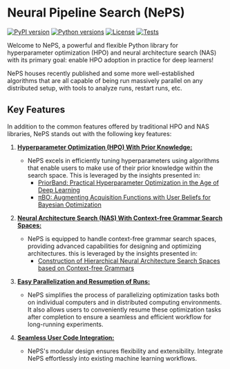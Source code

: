 # Neural Pipeline Search (NePS)

[![PyPI version](https://img.shields.io/pypi/v/neural-pipeline-search?color=informational)](https://pypi.org/project/neural-pipeline-search/)
[![Python versions](https://img.shields.io/pypi/pyversions/neural-pipeline-search)](https://pypi.org/project/neural-pipeline-search/)
[![License](https://img.shields.io/pypi/l/neural-pipeline-search?color=informational)](LICENSE)
[![Tests](https://github.com/automl/neps/actions/workflows/tests.yaml/badge.svg)](https://github.com/automl/neps/actions)

Welcome to NePS, a powerful and flexible Python library for hyperparameter optimization (HPO) and neural architecture search (NAS) with its primary goal: enable HPO adoption in practice for deep learners!

NePS houses recently published and some more well-established algorithms that are all capable of being run massively parallel on any distributed setup, with tools to analyze runs, restart runs, etc.

## Key Features

In addition to the common features offered by traditional HPO and NAS libraries, NePS stands out with the following key features:

1. [**Hyperparameter Optimization (HPO) With Prior Knowledge:**](https://github.com/automl/neps/tree/master/neps_examples/template/priorband_template.py)

   - NePS excels in efficiently tuning hyperparameters using algorithms that enable users to make use of their prior knowledge within the search space. This is leveraged by the insights presented in:
     - [PriorBand: Practical Hyperparameter Optimization in the Age of Deep Learning](https://arxiv.org/abs/2306.12370)
     - [πBO: Augmenting Acquisition Functions with User Beliefs for Bayesian Optimization](https://arxiv.org/abs/2204.11051)

1. [**Neural Architecture Search (NAS) With Context-free Grammar Search Spaces:**](https://github.com/automl/neps/tree/master/neps_examples/basic_usage/architecture.py)

   - NePS is equipped to handle context-free grammar search spaces, providing advanced capabilities for designing and optimizing architectures. this is leveraged by the insights presented in:
     - [Construction of Hierarchical Neural Architecture Search Spaces based on Context-free Grammars](https://arxiv.org/abs/2211.01842)

1. [**Easy Parallelization and Resumption of Runs:**](https://automl.github.io/neps/latest/parallelization)

   - NePS simplifies the process of parallelizing optimization tasks both on individual computers and in distributed
     computing environments. It also allows users to conveniently resume these optimization tasks after completion to
     ensure a seamless and efficient workflow for long-running experiments.

1. [**Seamless User Code Integration:**](https://github.com/automl/neps/tree/master/neps_examples/template/)

   - NePS's modular design ensures flexibility and extensibility. Integrate NePS effortlessly into existing machine learning workflows.
